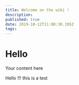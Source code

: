 ```yaml
---
title: Welcome on the wiki !
description: 
published: true
date: 2019-10-12T11:00:30.195Z
tags: 
---
```


# Hello
Your content here

Hello !!!
this is a test